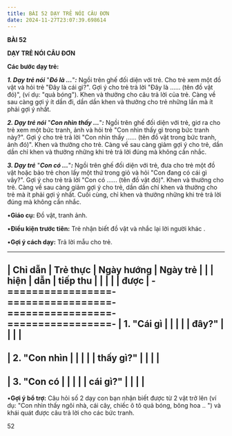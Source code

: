 ```yaml
---
title: BÀI 52 DẠY TRẺ NÓI CÂU ĐƠN
date: 2024-11-27T23:07:39.698614
---
```

**BÀI 52**

**DẠY TRẺ NÓI CÂU ĐƠN**

**Các bước dạy trẻ:**

***1. Dạy trẻ nói*** "***Đó là ...***"***:*** Ngồi trên ghế đối diện
với trẻ. Cho trẻ xem một đồ vật và hỏi trẻ "Đây là cái gì?". Gợi ý cho
trẻ trả lời "Đây là ...... (tên đồ vật đó)", (ví dụ: "quả bóng").
Khen và thưởng cho câu trả lời của trẻ. Càng về sau càng gợi ý ít dần
đi, dần dần khen và thưởng cho trẻ những lần mà ít phải gợi ý nhất.

***2. Dạy trẻ nói*** "***Con nhìn thấy ...***"***:*** Ngồi trên ghế
đối diện với trẻ, giơ ra cho trẻ xem một bức tranh, ảnh và hỏi trẻ
"Con nhìn thấy gì trong bức tranh này?". Gợi ý cho trẻ trả lời "Con
nhìn thấy ...... (tên đồ vật trong bức tranh, ảnh đó)". Khen và
thưởng cho trẻ. Càng về sau càng giảm gợi ý cho trẻ, dần dần chỉ khen
và thưởng những khi trẻ trả lời đúng mà không cần nhắc.

***3. Dạy trẻ*** "***Con có ...***"***:*** Ngồi trên ghế đối diện với
trẻ, đưa cho trẻ một đồ vật hoặc bảo trẻ chon lấy một thứ trong giỏ và
hỏi "Con đang có cái gì vây?". Gợi ý cho trẻ trả lời "Con có ......
(tên đồ vật đó)". Khen và thưởng cho trẻ. Càng về sau càng giảm gợi ý
cho trẻ, dần dần chỉ khen và thưởng cho trẻ mà ít phải gợi ý nhất.
Cuối cùng, chỉ khen và thưởng những khi trẻ trả lời đúng mà không cần
nhắc.

•**Giáo cụ:** Đồ vật, tranh ảnh.

•**Điều kiện trước tiên:** Trẻ nhận biết đồ vật và nhắc lại lời người
khác .

•**Gợi ý cách dạy:** Trả lời mẫu cho trẻ.

-------------------------------------------------------------------------
| **Chỉ dẫn**     | **Trẻ thực      | **Ngày hướng  | **Ngày trẻ    |
|                 | hiện**          | dẫn**         | tiếp thu      |
|                 |                 |                 | được**        |
-=================-=================-=================-=================-
| 1. "Cái gì   |                 |                 |                 |
| đây?"         |                 |                 |                 |
-------------------------------------------------------------------------
| 2. "Con nhìn |                 |                 |                 |
| thấy gì?"     |                 |                 |                 |
-------------------------------------------------------------------------
| 3. "Con có   |                 |                 |                 |
| cái gì?"      |                 |                 |                 |
-------------------------------------------------------------------------

•**Gợi ý bổ trợ:** Câu hỏi số 2 dạy con bạn nhận biết được từ 2 vật
trở lên (ví dụ: "Con nhìn thấy ngôi nhà, cái cây, chiếc ô tô quả bóng,
bông hoa .. ") và khái quát được câu trả lời cho các bức tranh.

52

